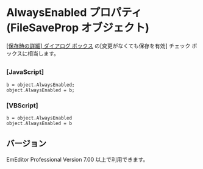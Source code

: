 # AlwaysEnabled プロパティ (FileSaveProp オブジェクト)

[\[保存時の詳細\] ダイアログ ボックス](../../dlg/properties/file/save_details/index) の\[変更がなくても保存を有効\] チェック ボックスに相当します。

## 

### \[JavaScript\]

```
b = object.AlwaysEnabled;
object.AlwaysEnabled = b;
```

### \[VBScript\]

```
b = object.AlwaysEnabled
object.AlwaysEnabled = b
```

## バージョン

EmEditor Professional Version 7.00 以上で利用できます。

